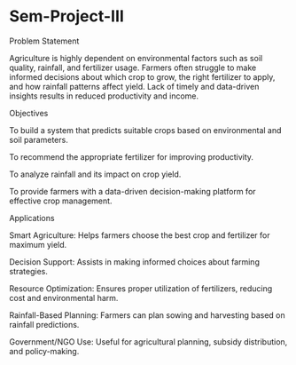 # Sem-Project-III
Problem Statement

Agriculture is highly dependent on environmental factors such as soil quality, rainfall, and fertilizer usage. Farmers often struggle to make informed decisions about which crop to grow, the right fertilizer to apply, and how rainfall patterns affect yield. Lack of timely and data-driven insights results in reduced productivity and income.

Objectives

To build a system that predicts suitable crops based on environmental and soil parameters.

To recommend the appropriate fertilizer for improving productivity.

To analyze rainfall and its impact on crop yield.

To provide farmers with a data-driven decision-making platform for effective crop management.

Applications

Smart Agriculture: Helps farmers choose the best crop and fertilizer for maximum yield.

Decision Support: Assists in making informed choices about farming strategies.

Resource Optimization: Ensures proper utilization of fertilizers, reducing cost and environmental harm.

Rainfall-Based Planning: Farmers can plan sowing and harvesting based on rainfall predictions.

Government/NGO Use: Useful for agricultural planning, subsidy distribution, and policy-making.
